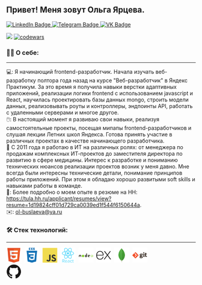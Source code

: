 ## Привет! Меня зовут Ольга Ярцева.

<div id="badges">
  <a href="https://www.linkedin.com/in/%D0%BE%D0%BB%D1%8C%D0%B3%D0%B0-%D1%8F-495920188">
    <img src="https://img.shields.io/badge/LinkedIn-green?style=for-the-badge&logo=linkedin&logoColor=white" alt="LinkedIn Badge"/>
  </a>
  <a href="https://t.me/Iartseva">
    <img src="https://img.shields.io/badge/Telegram-green?style=for-the-badge&logo=telegram&logoColor=white" alt="Telegram Badge"/>
  </a>
  <a href="https://vk.com/id7669318">
    <img src="https://img.shields.io/badge/VK-green?style=for-the-badge&logo=vk&logoColor=white" alt="VK Badge"/>
  </a>
</div>

![](https://komarev.com/ghpvc/?username=Iartseva)
[![codewars](https://www.codewars.com/users/Iartseva/badges/small)](https://www.codewars.com/users/Iartseva) 

### :woman_technologist: О себе:
---
💻: Я начинающий frontend-разработчик. Начала изучать веб-разработку полтора года назад на курсe "Веб-разработчик" в Яндекс Практикум. За это время я получила навыки верстки адаптивных приложений, реализации логики frontend с использованием javascript и React, научилась проектировать базы данных mongo, строить модели данных, реализовывать роуты и контроллеры, эндпоинты API, работать с удаленными серверами и многое другое. <br>
🖱️: В настоящий момент я развиваю свои навыки, реализуя самостоятельные проекты, посещая мипапы frontend-разработчиков и слушая лекции Летних школ Яндекса. Готова принять участие в различных проектах в качестве начинающего разработчика.<br>
💼 С 2011 года я работаю в ИТ на различных ролях: от менеджера по продажам комплексных ИТ-проектов до заместителя директора по развитию в сфере медицины. Интерес к разработке и пониманию технических нюансов реализации проектов возник у меня давно. Мне всегда были интересны технические детали, понимание принципов работы приложений. При этом я обладаю хорошо развитыми soft skills и навыками работы в команде.<br>
📄: Более подробно о моем опыте в резюме на HH: https://tula.hh.ru/applicant/resumes/view?resume=1d19824cff01d729ca0039ed1f544f6150644a. <br>
✉️: ol-buslaeva@ya.ru
 

### :hammer_and_wrench: Стек технологий:
---
<div>
  <img src="https://github.com/devicons/devicon/blob/master/icons/html5/html5-original.svg" title="HTML5" alt="HTML" width="40" height="40"/>&nbsp;
  <img src="https://github.com/devicons/devicon/blob/master/icons/css3/css3-plain-wordmark.svg"  title="CSS3" alt="CSS" width="40" height="40"/>&nbsp;
  <img src="https://raw.githubusercontent.com/devicons/devicon/1119b9f84c0290e0f0b38982099a2bd027a48bf1/icons/javascript/javascript-original.svg" title="JavaScript" alt="JavaScript" width="40" height="40"/>&nbsp;
  <img src="https://github.com/devicons/devicon/blob/master/icons/react/react-original-wordmark.svg" title="React" alt="React" width="40" height="40"/>&nbsp;
  <img src="https://github.com/devicons/devicon/blob/master/icons/nodejs/nodejs-original-wordmark.svg" title="NodeJS" alt="NodeJS" width="40" height="40"/>&nbsp;
  <img src="https://raw.githubusercontent.com/devicons/devicon/1119b9f84c0290e0f0b38982099a2bd027a48bf1/icons/express/express-original.svg" title="Express" alt="Express" width="40" height="40"/>&nbsp;
  <img src="https://raw.githubusercontent.com/devicons/devicon/1119b9f84c0290e0f0b38982099a2bd027a48bf1/icons/mongodb/mongodb-original.svg" title="MongoDB" alt="MongoBD" width="40" height="40"/>&nbsp;
  <img src="https://github.com/devicons/devicon/blob/master/icons/git/git-original-wordmark.svg" title="Git" **alt="Git" width="40" height="40"/>
</div>
<img src="https://raw.githubusercontent.com/devicons/devicon/1119b9f84c0290e0f0b38982099a2bd027a48bf1/icons/github/github-original.svg" title="GitHub" **alt="GitHub" width="40" height="40"/>
</div>








